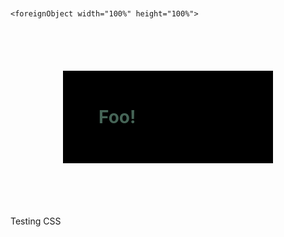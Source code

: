 <svg fill="none" viewBox="0 0 800 400" width="800" height="400" xmlns="http://www.w3.org/2000/svg">

	<foreignObject width="100%" height="100%">
<h1 style="color: #456456; border: 1px solid black; padding: 2em; margin: 3em; background-color: #000">Foo!</h1>

Testing CSS
  
</foreignObject>
</svg>
